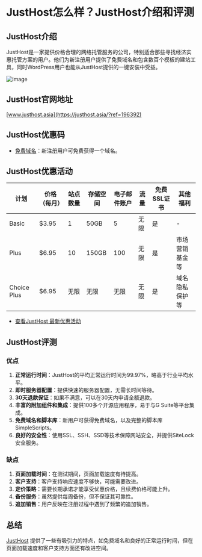 # JustHost怎么样？JustHost介绍和评测
## JustHost介绍
JustHost是一家提供价格合理的网络托管服务的公司，特别适合那些寻找经济实惠托管方案的用户。他们为新注册用户提供了免费域名和包含数百个模板的建站工具，同时WordPress用户也能从JustHost提供的一键安装中受益。

![image](https://github.com/sasapuskin252/JustHost/assets/167595444/4aa7eddd-12cf-4da7-a9c5-0343e79f7736)

## JustHost官网地址
[www.justhost.asia](https://justhost.asia/?ref=196392)

## JustHost优惠码
- [免费域名](https://justhost.asia/?ref=196392)：新注册用户可免费获得一个域名。

## JustHost优惠活动

| 计划       | 价格（每月） | 站点数量 | 存储空间 | 电子邮件账户 | 流量   | 免费SSL证书 | 其他福利         |
|------------|--------------|----------|----------|------------|--------|------------|-----------------|
| Basic      | $3.95        | 1        | 50GB     | 5          | 无限   | 是         | -              |
| Plus       | $6.95        | 10       | 150GB    | 100        | 无限   | 是         | 市场营销基金等   |
| Choice Plus| $6.95        | 无限     | 无限     | 无限       | 无限   | 是         | 域名隐私保护等   |

- [查看JustHost 最新优惠活动](https://justhost.asia/?ref=196392)

## JustHost评测
### 优点
1. **正常运行时间**：JustHost的平均正常运行时间为99.97%，略高于行业平均水平。
2. **即时服务器配置**：提供快速的服务器配置，无需长时间等待。
3. **30天退款保证**：如果不满意，可以在30天内申请全额退款。
4. **丰富的附加组件和集成**：提供100多个开源应用程序，易于与G Suite等平台集成。
5. **免费域名和脚本库**：新用户可获得免费域名，以及完整的脚本库SimpleScripts。
6. **良好的安全性**：使用SSL、SSH、SSD等技术保障网站安全，并提供SiteLock安全服务。

### 缺点
1. **页面加载时间**：在测试期间，页面加载速度有待提高。
2. **客户支持**：客户支持响应速度不够快，可能需要改进。
3. **定价策略**：需要长期承诺才能享受优惠价格，且续费价格可能上升。
4. **备份服务**：虽然提供每周备份，但不保证其可靠性。
5. **追加销售**：用户反映在注册过程中遇到了频繁的追加销售。

## 总结
[JustHost](https://justhost.asia/?ref=196392) 提供了一些有吸引力的特点，如免费域名和良好的正常运行时间，但在页面加载速度和客户支持方面还有改进空间。


